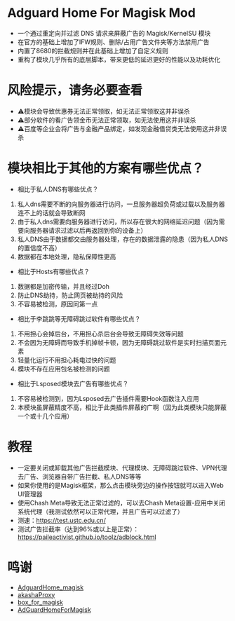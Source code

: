 # Adguard Home For Magisk Mod
- 一个通过重定向并过滤 DNS 请求来屏蔽广告的 Magisk/KernelSU 模块
- 在官方的基础上增加了IFW规则、删除/占用广告文件夹等方法禁用广告
- 内置了8680的拦截规则并在此基础上增加了自定义规则
- 重构了模块几乎所有的底层脚本，带来更低的延迟更好的性能以及功耗优化
# 风险提示，请务必要查看
- ⚠️模块会导致优惠券无法正常领取，如无法正常领取这并非误杀
- ⚠️部分软件的看广告领金币无法正常领取，如无法使用这并非误杀
- ⚠️百度等企业会将广告与金融产品绑定，如发现金融借贷类无法使用这并非误杀
# 模块相比于其他的方案有哪些优点？
- 相比于私人DNS有哪些优点？
1. 私人dns需要不断的向服务器进行访问，一旦服务器超负荷或过载以及服务器连不上的话就会导致断网
2. 由于私人dns需要向服务器进行访问，所以存在很大的网络延迟问题（因为需要向服务器请求过滤以后再返回到你的设备上）
3. 私人DNS由于数据都交由服务器处理，存在的数据泄露的隐患（因为私人DNS的置信度不高）
4. 数据都在本地处理，隐私保障性更高
- 相比于Hosts有哪些优点？
1. 数据都是加密传输，并且经过Doh
2. 防止DNS劫持，防止网页被劫持的风险
3. 不容易被检测，原因同第一点
- 相比于李跳跳等无障碍跳过软件有哪些优点？
1. 不用担心会掉后台，不用担心杀后台会导致无障碍失效等问题
2. 不会因为无障碍而导致手机掉帧卡顿，因为无障碍跳过软件是实时扫描页面元素
3. 轻量化运行不用担心耗电过快的问题
4. 模块不存在应用包名被检测的问题
- 相比于Lsposed模块去广告有哪些优点？
1. 不容易被检测到，因为Lsposed去广告插件需要Hook函数注入应用
2. 本模块虽屏蔽精度不高，相比于此类插件屏蔽的广啊（因为此类模块只能屏蔽一个或十几个应用）
# 教程
- 一定要关闭或卸载其他广告拦截模块、代理模块、无障碍跳过软件、VPN代理去广告、浏览器自带广告拦截、私人DNS等等
- 如果你使用的是Magisk框架，那么点击模块旁边的操作按钮就可以进入Web UI管理器
- 使用Chash Meta导致无法正常过滤的，可以去Chash Meta设置-应用中关闭系统代理（我测试依然可以正常代理，并且广告可以过滤了）
- 测速：https://test.ustc.edu.cn/
- 测试广告拦截率（达到96%或以上是正常）：https://paileactivist.github.io/toolz/adblock.html

# 鸣谢
- [AdguardHome_magisk](https://github.com/410154425/AdGuardHome_magisk)
- [akashaProxy](https://github.com/ModuleList/akashaProxy)
- [box_for_magisk](https://github.com/taamarin/box_for_magisk)
- [AdGuardHomeForMagisk](https://github.com/twoone-3/AdGuardHomeForMagisk)
